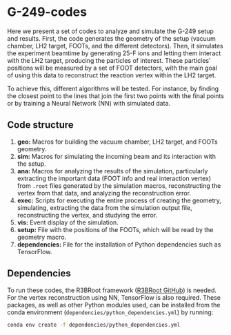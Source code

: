 # G-249-codes

Here we present a set of codes to analyze and simulate the G-249 setup and results. First, the code generates the geometry of the setup (vacuum chamber, LH2 target, FOOTs, and the different detectors). Then, it simulates the experiment beamtime by generating 25-F ions and letting them interact with the LH2 target, producing the particles of interest. These particles' positions will be measured by a set of FOOT detectors, with the main goal of using this data to reconstruct the reaction vertex within the LH2 target.

To achieve this, different algorithms will be tested. For instance, by finding the closest point to the lines that join the first two points with the final points or by training a Neural Network (NN) with simulated data.

## Code structure

1. **geo:** Macros for building the vacuum chamber, LH2 target, and FOOTs geometry.
2. **sim:** Macros for simulating the incoming beam and its interaction with the setup.
3. **ana:** Macros for analyzing the results of the simulation, particularly extracting the important data (FOOT info and real interaction vertex) from `.root` files generated by the simulation macros, reconstructing the vertex from that data, and analyzing the reconstruction error.
4. **exec:** Scripts for executing the entire process of creating the geometry, simulating, extracting the data from the simulation output file, reconstructing the vertex, and studying the error.
5. **vis:** Event display of the simulation.
6. **setup:** File with the positions of the FOOTs, which will be read by the geometry macro.
7. **dependencies:** File for the installation of Python dependencies such as TensorFlow.

## Dependencies

To run these codes, the R3BRoot framework ([R3BRoot GitHub](https://github.com/R3BRootGroup/R3BRoot)) is needed. For the vertex reconstruction using NN, TensorFlow is also required. These packages, as well as other Python modules used, can be installed from the conda environment (`dependencies/python_dependencies.yml`) by running:

```bash
conda env create -f dependencies/python_dependencies.yml
```
